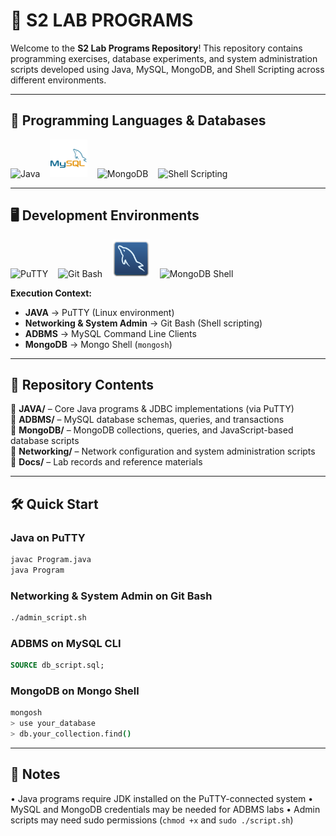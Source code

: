 # 🎯 S2 LAB PROGRAMS

Welcome to the **S2 Lab Programs Repository**! This repository contains programming exercises, database experiments, and system administration scripts developed using Java, MySQL, MongoDB, and Shell Scripting across different environments.

---

## 🚀 Programming Languages & Databases

<p align="left">
  <img src="https://static-00.iconduck.com/assets.00/applications-java-icon-1024x1014-rsql1w5w.png" width="60" height="60" alt="Java">
  &nbsp;&nbsp;
  <img src="readme/mysql-original-wordmark.svg" width="60" height="60" alt="MySQL">
  &nbsp;&nbsp;
  <img src="https://www.svgrepo.com/show/331488/mongodb.svg" width="60" height="60" alt="MongoDB">
  &nbsp;&nbsp;
  <img src="https://www.svgrepo.com/show/452213/terminal.svg" width="60" height="60" alt="Shell Scripting">
</p>

---

## 🖥️ Development Environments

<p align="left">
  <img src="https://upload.wikimedia.org/wikipedia/commons/thumb/3/30/PuTTY_Icon_upstream.svg/640px-PuTTY_Icon_upstream.svg.png" width="60" height="60" alt="PuTTY" title="Java Programs">
  &nbsp;&nbsp;
  <img src="https://icon-library.com/images/git-icon/git-icon-28.jpg" width="60" height="60" alt="Git Bash" title="System Administration">
  &nbsp;&nbsp;
  <img src="readme/mysqlworkbench.svg" width="60" height="60" alt="MySQL CLI" title="MySQL CLI">
  &nbsp;&nbsp;
  <img src="https://www.svgrepo.com/show/331488/mongodb.svg" width="60" height="60" alt="MongoDB Shell" title="Mongo Shell">
</p>

**Execution Context:**
- **JAVA** → PuTTY (Linux environment)  
- **Networking & System Admin** → Git Bash (Shell scripting)  
- **ADBMS** → MySQL Command Line Clients  
- **MongoDB** → Mongo Shell (`mongosh`)

---

## 📂 Repository Contents

🔹 **JAVA/** – Core Java programs & JDBC implementations (via PuTTY)  
🔹 **ADBMS/** – MySQL database schemas, queries, and transactions  
🔹 **MongoDB/** – MongoDB collections, queries, and JavaScript-based database scripts  
🔹 **Networking/** – Network configuration and system administration scripts  
🔹 **Docs/** – Lab records and reference materials  

---

## 🛠️ Quick Start

### Java on PuTTY
```bash
javac Program.java
java Program
````

### Networking & System Admin on Git Bash

```bash
./admin_script.sh
```

### ADBMS on MySQL CLI

```sql
SOURCE db_script.sql;
```

### MongoDB on Mongo Shell

```bash
mongosh
> use your_database
> db.your_collection.find()
```

---

## 📌 Notes

• Java programs require JDK installed on the PuTTY-connected system
• MySQL and MongoDB credentials may be needed for ADBMS labs
• Admin scripts may need sudo permissions (`chmod +x` and `sudo ./script.sh`)
